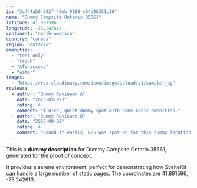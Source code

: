 ```yaml
---
id: "3c444ab0-202f-46eb-9188-c64d96351c16"
name: "Dummy Campsite Ontario 35661"
latitude: 41.891596
longitude: -75.242613
continent: "north-america"
country: "canada"
region: "ontario"
amenities:
  - "tent-only"
  - "trash"
  - "ATV-access"
  - "water"
images:
  - "https://res.cloudinary.com/demo/image/upload/v1/sample.jpg"
reviews:
  - author: "Dummy Reviewer A"
    date: "2025-03-023"
    rating: 4
    comment: "A nice, quiet dummy spot with some basic amenities."
  - author: "Dummy Reviewer B"
    date: "2025-09-02"
    rating: 4
    comment: "Found it easily. GPS was spot on for this dummy location."
---
```


This is a **dummy description** for Dummy Campsite Ontario 35661, generated for the proof of concept.

It provides a serene environment, perfect for demonstrating how SvelteKit can handle a large number of static pages. The coordinates are 41.891596, -75.242613.
